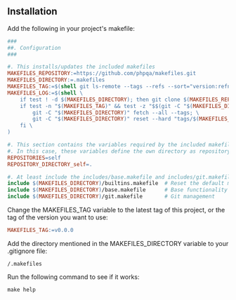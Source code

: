 ## Installation
        
Add the following in your project's makefile:

```makefile
###
##. Configuration
###

#. This installs/updates the included makefiles
MAKEFILES_REPOSITORY:=https://github.com/phpqa/makefiles.git
MAKEFILES_DIRECTORY:=.makefiles
MAKEFILES_TAG:=$(shell git ls-remote --tags --refs --sort="version:refname" "$(MAKEFILES_REPOSITORY)" "v*.*.*" | tail -n 1 | awk -F/ '{ print $$3 }')
MAKEFILES_LOG:=$(shell \
	if test ! -d $(MAKEFILES_DIRECTORY); then git clone $(MAKEFILES_REPOSITORY) "$(MAKEFILES_DIRECTORY)"; fi; \
	if test -n "$(MAKEFILES_TAG)" && test -z "$$(git -C "$(MAKEFILES_DIRECTORY)" --no-pager describe --always --dirty | grep "^$(MAKEFILES_TAG)")"; then \
		git -C "$(MAKEFILES_DIRECTORY)" fetch --all --tags; \
		git -C "$(MAKEFILES_DIRECTORY)" reset --hard "tags/$(MAKEFILES_TAG)"; \
	fi \
)

#. This section contains the variables required by the included makefiles, before including the makefiles themselves.
#. In this case, these variables define the own directory as repository to update with the commands in git.makefile
REPOSITORIES=self
REPOSITORY_DIRECTORY_self=.

#. At least include the includes/base.makefile and includes/git.makefile files
include $(MAKEFILES_DIRECTORY)/builtins.makefile  # Reset the default makefile builtins
include $(MAKEFILES_DIRECTORY)/base.makefile      # Base functionality
include $(MAKEFILES_DIRECTORY)/git.makefile       # Git management
```

Change the MAKEFILES_TAG variable to the latest tag of this project, or the tag of the version you want to use:

```makefile
MAKEFILES_TAG:=v0.0.0
```

Add the directory mentioned in the MAKEFILES_DIRECTORY variable to your .gitignore file:

```.gitignore
/.makefiles
```

Run the following command to see if it works:

```shell
make help
```
